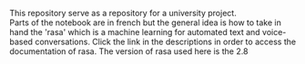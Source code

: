 This repository serve as a repository for a university project.   
Parts of the notebook are in french but the general idea is how to take in hand the 'rasa' which is a machine learning for automated text and voice-based conversations.
Click the link in the descriptions in order to access the documentation of rasa. The version of rasa used here is the 2.8
